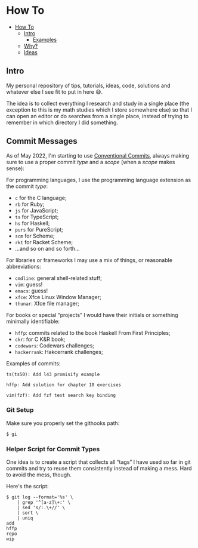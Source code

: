# How To

- [How To](#how-to)
  - [Intro](#intro)
    - [Examples](#examples)
  - [Why‽](#why)
  - [Ideas](#ideas)

## Intro

My personal repository of tips, tutorials, ideas, code, solutions and whatever else I see fit to put in here 😅.

The idea is to collect everything I research and study in a single place (the exception to this is my math studies which I store somewhere else) so that I can open an editor or do searches from a single place, instead of trying to remember in which directory I did something.



## Commit Messages

As of May 2022, I'm starting to use [Conventional Commits](https://www.conventionalcommits.org), always making sure to use a proper commit *type*  and a *scope* (when a *scope* makes sense):

For programming languages, I use the programming language extension as the commit *type*:

- `c` for the C language;
- `rb` for Ruby;
- `js` for JavaScript;
- `ts` for TypeScript;
- `hs` for Haskell;
- `purs` for PureScript;
- `scm` for Scheme;
- `rkt` for Racket Scheme;
- ...and so on and so forth...



For libraries or frameworks I may use a mix of things, or reasonable abbreviations:

- `cmdline`: general shell-related stuff;
- `vim`: guess!
- `emacs`: guess!
- `xfce`: Xfce Linux Window Manager;
- `thunar`: Xfce file manager;



For books or special “projects” I would have their initials or something minimally identifiable:

- `hffp`: commits related to the book Haskell From First Principles;
- `ckr`: for C K&R book;
- `codewars`: Codewars challenges;
- `hackerrank`: Hakcerrank challenges;



Examples of commits:

```text
ts(ts50): Add l43 promisify example

hffp: Add solution for chapter 10 exercises

vim(fzf): Add fzf text search key binding
```



### Git Setup

Make sure you properly set the githooks path:

```shell-session
$ gi
```





### Helper Script for Commit Types

One idea is to create a script that collects all “tags” I have used so far in git commits and try to reuse them consistently instead of making a mess. Hard to avoid the mess, though.

Here's the script:

```
$ git log --format='%s' \
    | grep '^[a-z]\+:' \
    | sed 's/:.\+//' \
    | sort \
    | uniq
add
hffp
repo
wip
```


